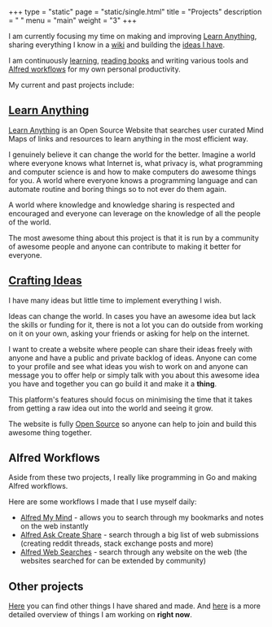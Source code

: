 +++
type = "static"
page = "static/single.html"
title = "Projects"
description = " "
menu = "main"
weight = "3"
+++

I am currently focusing my time on making and improving [Learn Anything](https://learn-anything.xyz/), sharing everything I know in a [wiki](https://nikitavoloboev.gitbooks.io/knowledge/content/) and building the [ideas I have](https://trello.com/b/alB1ryRP).

I am continuously [learning](https://trello.com/b/cu32qF3q), [reading books](https://nikitavoloboev.gitbooks.io/knowledge/content/books/Books.html) and writing various tools and [Alfred workflows](https://github.com/learn-anything/alfred-workflows) for my own personal productivity.

My current and past projects include:

## [Learn Anything](https://learn-anything.xyz/)
[Learn Anything](https://learn-anything.xyz/) is an Open Source Website that searches user curated Mind Maps of links and resources to learn anything in the most efficient way.

I genuinely believe it can change the world for the better. Imagine a world where everyone knows what Internet is, what privacy is, what programming and computer science is and how to make computers do awesome things for you. A world where everyone knows a programming language and can automate routine and boring things so to not ever do them again.

A world where knowledge and knowledge sharing is respected and encouraged and everyone can leverage on the knowledge of all the people of the world.

The most awesome thing about this project is that it is run by a community of awesome people and anyone can contribute to making it better for everyone.

## [Crafting Ideas](https://github.com/nikitavoloboev/crafting-ideas)
I have many ideas but little time to implement everything I wish.

Ideas can change the world. In cases you have an awesome idea but lack the skills or funding for it, there is not a lot you can do outside from working on it on your own, asking your friends or asking for help on the internet.

I want to create a website where people can share their ideas freely with anyone and have a public and private backlog of ideas. Anyone can come to your profile and see what ideas you wish to work on and anyone can message you to offer help or simply talk with you about this awesome idea you have and together you can go build it and make it a **thing**.

This platform's features should focus on minimising the time that it takes from getting a raw idea out into the world and seeing it grow.

The website is fully [Open Source](https://github.com/nikitavoloboev/crafting-ideas) so anyone can help to join and build this awesome thing together.


## Alfred Workflows
Aside from these two projects, I really like programming in Go and making Alfred workflows.

Here are some workflows I made that I use myself daily:

* [Alfred My Mind](https://github.com/nikitavoloboev/alfred-my-mind) - allows you to search through my bookmarks and notes on the web instantly
* [Alfred Ask Create Share](https://github.com/nikitavoloboev/alfred-ask-create-share) - search through a big list of web submissions (creating reddit threads, stack exchange posts and more)
* [Alfred Web Searches](https://github.com/nikitavoloboev/alfred-web-searches) - search through any website on the web (the websites searched for can be extended by community)

## Other projects
[Here](https://nikitavoloboev.gitbooks.io/knowledge/content/sharing/sharing.html) you can find other things I have shared and made. And [here](https://nikitavoloboev.gitbooks.io/knowledge/content/working-on/working-on.html) is a more detailed overview of things I am working on **right now**.